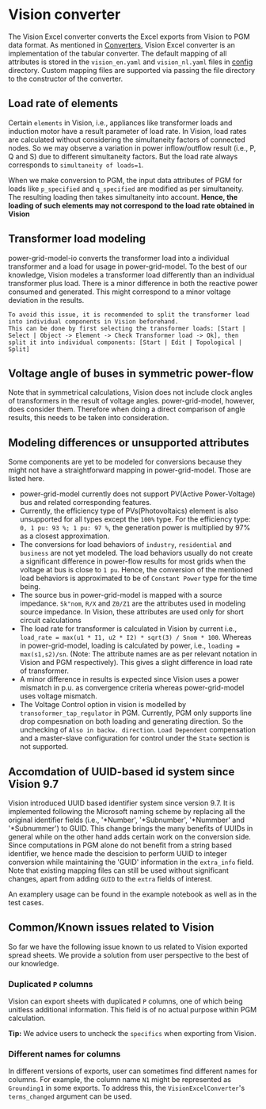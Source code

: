 <!--
SPDX-FileCopyrightText: Contributors to the Power Grid Model project <powergridmodel@lfenergy.org>
SPDX-License-Identifier: MPL-2.0
-->

# Vision converter

The Vision Excel converter converts the Excel exports from Vision to PGM data format. As mentioned in [Converters](converters/converter.md), Vision Excel converter is an implementation of the tabular converter.
The default mapping of all attributes is stored in the `vision_en.yaml` and `vision_nl.yaml` files in [config](https://github.com/PowerGridModel/power-grid-model-io/tree/main/src/power_grid_model_io/config) directory.
Custom mapping files are supported via passing the file directory to the constructor of the converter.

## Load rate of elements 

Certain `elements` in Vision, i.e., appliances like transformer loads and induction motor have a result parameter of load rate.
In Vision, load rates are calculated without considering the simultaneity factors of connected nodes.
So we may observe a variation in power inflow/outflow result (i.e., P, Q and S) due to different simultaneity factors. But the load rate always corresponds to `simultaneity of loads=1`.

When we make conversion to PGM, the input data attributes of PGM for loads like `p_specified` and `q_specified` are modified as per simultaneity. The resulting loading then takes simultaneity into account. 
**Hence, the loading of such elements may not correspond to the load rate obtained in Vision**

## Transformer load modeling

power-grid-model-io converts the transformer load into a individual transformer and a load for usage in power-grid-model. 
To the best of our knowledge, Vision modeles a transformer load differently than an individual transformer plus load.
There is a minor difference in both the reactive power consumed and generated. 
This might correspond to a minor voltage deviation in the results.

```{tip}
To avoid this issue, it is recommended to split the transformer load into individual components in Vision beforehand.
This can be done by first selecting the transformer loads: [Start | Select | Object -> Element -> Check Transformer load -> Ok], then split it into individual components: [Start | Edit | Topological | Split]
```

## Voltage angle of buses in symmetric power-flow

Note that in symmetrical calculations, Vision does not include clock angles of transformers in the result of voltage angles. power-grid-model, however, does consider them. Therefore when doing a direct comparison of angle results, this needs to be taken into consideration.

## Modeling differences or unsupported attributes

Some components are yet to be modeled for conversions because they might not have a straightforward mapping in power-grid-model. Those are listed here.

- power-grid-model currently does not support PV(Active Power-Voltage) bus and related corresponding features. 
- Currently, the efficiency type of PVs(Photovoltaics) element is also unsupported for all types except the `100%` type. For the efficiency type: `0, 1 pu: 93 %; 1 pu: 97 %`, the generation power is multiplied by 97% as a closest approximation.
- The conversions for load behaviors of `industry`, `residential` and `business` are not yet modeled. The load behaviors usually do not create a significant difference in power-flow results for most grids when the voltage at bus is close to `1 pu`. Hence, the conversion of the mentioned load behaviors is approximated to be of `Constant Power` type for the time being. 
- The source bus in power-grid-model is mapped with a source impedance. `Sk"nom`, `R/X` and `Z0/Z1` are the attributes used in modeling source impedance. In Vision, these attributes are used only for short circuit calculations
- The load rate for transformer is calculated in Vision by current i.e., `load_rate = max(u1 * I1, u2 * I2) * sqrt(3) / Snom * 100`. Whereas in power-grid-model, loading is calculated by power, i.e., `loading = max(s1,s2)/sn`. (Note: The attribute names are as per relevant notation in Vision and PGM respectively). This gives a slight difference in load rate of transformer.
- A minor difference in results is expected since Vision uses a power mismatch in p.u. as convergence criteria whereas power-grid-model uses voltage mismatch.
- The Voltage Control option in vision is modelled by `transoformer_tap_regulator` in PGM. Currently, PGM only supports line drop compesnation on both loading and generating direction.
So the unchecking of `Also in backw. direction`. `Load Dependent` compensation and a master-slave configuration for control under the `State` section is not supported.

## Accomdation of UUID-based id system since Vision 9.7
Vision introduced UUID based identifier system since version 9.7. It is implemented following the Microsoft naming scheme by replacing all the original identifier fields (i.e., '*Number', '*Subnumber', '*Nummber' and '*Subnummer') to GUID. This change brings the many benefits of UUIDs in general while on the other hand adds certain work on the conversion side. Since computations in PGM alone do not benefit from a string based identifier, we hence made the descision to perform UUID to integer conversion while maintaining the 'GUID' information in the `extra_info` field. Note that existing mapping files can still be used without significant changes, apart from adding `GUID` to the `extra` fields of interest.

An examplery usage can be found in the example notebook as well as in the test cases.

## Common/Known issues related to Vision 
So far we have the following issue known to us related to Vision exported spread sheets. We provide a solution from user perspective to the best of our knowledge.

### Duplicated `P` columns
Vision can export sheets with duplicated `P` columns, one of which being unitless additional information. This field is of no actual purpose within PGM calculation. 

**Tip:** We advice users to uncheck the `specifics` when exporting from Vision.

### Different names for columns
In different versions of exports, user can sometimes find different names for columns. For example, the column name `N1` might be represented as `Grounding1` in some exports. To address this, the `VisionExcelConverter`'s `terms_changed` argument can be used.